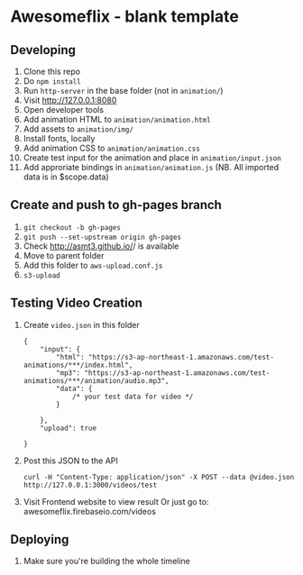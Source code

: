 # Awesomeflix - blank template

## Developing
1. Clone this repo
2. Do ```npm install```
3. Run ```http-server``` in the base folder (not in ```animation/```)
4. Visit http://127.0.0.1:8080
5. Open developer tools
4. Add animation HTML to ```animation/animation.html```
7. Add assets to ```animation/img/```
8. Install fonts, locally 
6. Add animation CSS to ```animation/animation.css```
7. Create test input for the animation and place in ```animation/input.json```
8. Add approriate bindings in ```animation/animation.js``` (NB. All imported data is in $scope.data)

## Create and push to gh-pages branch
1. ``` git checkout -b gh-pages ```
1. ``` git push --set-upstream origin gh-pages ```
3. Check http://asmt3.github.io/<repo name>/ is available
1. Move to parent folder
2. Add this folder to ```aws-upload.conf.js```
2. ```s3-upload```

## Testing Video Creation
1. Create ```video.json``` in this folder
	```
	{
		"input": {
			"html": "https://s3-ap-northeast-1.amazonaws.com/test-animations/***/index.html",
			"mp3": "https://s3-ap-northeast-1.amazonaws.com/test-animations/***/animation/audio.mp3",
			"data": {
				/* your test data for video */
			}

		},
		"upload": true

	}
	```

2. Post this JSON to the API

	```
	curl -H "Content-Type: application/json" -X POST --data @video.json http://127.0.0.1:3000/videos/test
	```

3. Visit Frontend website to view result
Or just go to: awesomeflix.firebaseio.com/videos

## 


## Deploying
1. Make sure you're building the whole timeline

